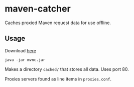 # maven-catcher

Caches proxied Maven request data for use offline.

## Usage
Download [here](https://ncocdn.cf/software/mvnc.jar)

`java -jar mvnc.jar`

Makes a directory `cached/` that stores all data. Uses port 80.

Proxies servers found as line items in `proxies.conf`.